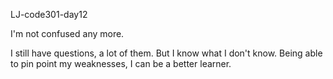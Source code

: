 LJ-code301-day12 

I'm not confused any more. 

I still have questions, a lot of them. But I know what I don't know.  Being able to pin point my weaknesses, I can be a better learner. 
